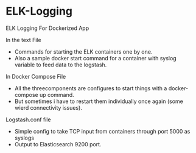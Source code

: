 # ELK-Logging
ELK Logging For Dockerized App

In the text File
  - Commands for starting the ELK containers one by one.
  - Also a sample docker start command for a container with syslog variable to feed data to the logstash.
  
In Docker Compose File
  - All the threecomponents are configures to start things with a docker-compose up command.
  - But sometimes i have to restart them individually once again (some wierd connectivity issues).
  
Logstash.conf file
  - Simple config to take TCP input from containers through port 5000 as syslogs
  - Output to Elasticsearch 9200 port.
